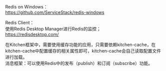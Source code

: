 
Redis on Windows：  
https://github.com/ServiceStack/redis-windows

Redis Client：  
使用Redis Desktop Manager进行Redis的监控；  
https://redisdesktop.com/

在Kitchen框架中，需要使用缓存功能的应用，只需要依赖kitchen-cache，在kitchen-cache中配置缓存的相关属性即可，kitchen-cache会自己读取配置文件进行加载。  
消息框架：可以使用Redis中的发布（publish）和订阅（subscribe）功能。

